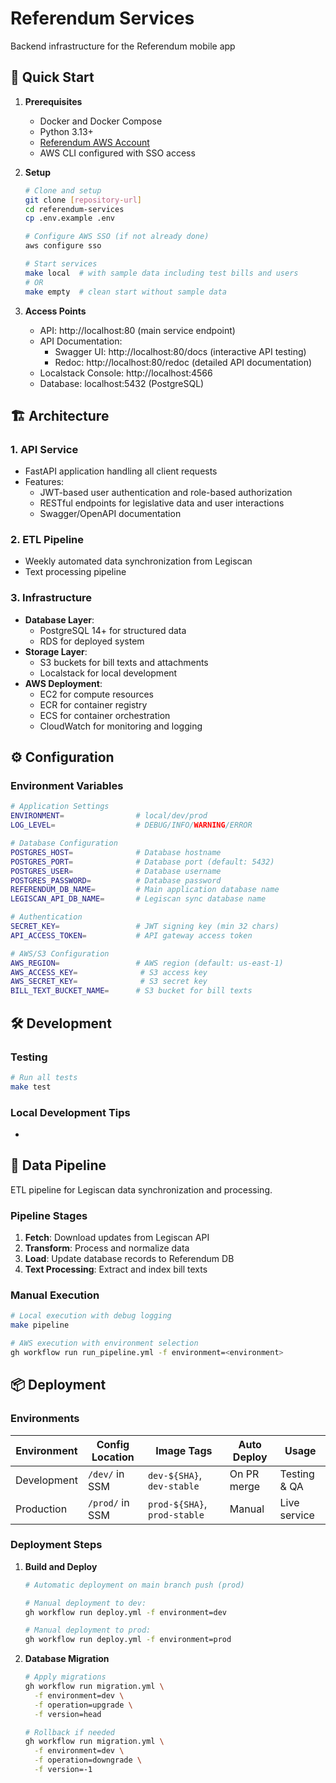 # Referendum Services

Backend infrastructure for the Referendum mobile app

## 🚀 Quick Start

1. **Prerequisites**
   - Docker and Docker Compose
   - Python 3.13+
   - [Referendum AWS Account](https://d-9a677b7194.awsapps.com/start)
   - AWS CLI configured with SSO access

2. **Setup**
   ```bash
   # Clone and setup
   git clone [repository-url]
   cd referendum-services
   cp .env.example .env
   
   # Configure AWS SSO (if not already done)
   aws configure sso
   
   # Start services
   make local  # with sample data including test bills and users
   # OR
   make empty  # clean start without sample data
   ```

3. **Access Points**
   - API: http://localhost:80 (main service endpoint)
   - API Documentation: 
     - Swagger UI: http://localhost:80/docs (interactive API testing)
     - Redoc: http://localhost:80/redoc (detailed API documentation)
   - Localstack Console: http://localhost:4566 
   - Database: localhost:5432 (PostgreSQL)

## 🏗 Architecture

### 1. API Service
- FastAPI application handling all client requests
- Features:
  - JWT-based user authentication and role-based authorization
  - RESTful endpoints for legislative data and user interactions
  - Swagger/OpenAPI documentation

### 2. ETL Pipeline
- Weekly automated data synchronization from Legiscan
- Text processing pipeline

### 3. Infrastructure
- **Database Layer**:
  - PostgreSQL 14+ for structured data
  - RDS for deployed system
- **Storage Layer**:
  - S3 buckets for bill texts and attachments
  - Localstack for local development
- **AWS Deployment**:
  - EC2 for compute resources
  - ECR for container registry
  - ECS for container orchestration
  - CloudWatch for monitoring and logging

## ⚙️ Configuration

### Environment Variables
```bash
# Application Settings
ENVIRONMENT=                # local/dev/prod
LOG_LEVEL=                  # DEBUG/INFO/WARNING/ERROR

# Database Configuration
POSTGRES_HOST=              # Database hostname
POSTGRES_PORT=              # Database port (default: 5432)
POSTGRES_USER=              # Database username
POSTGRES_PASSWORD=          # Database password
REFERENDUM_DB_NAME=         # Main application database name
LEGISCAN_API_DB_NAME=       # Legiscan sync database name

# Authentication
SECRET_KEY=                 # JWT signing key (min 32 chars)
API_ACCESS_TOKEN=           # API gateway access token

# AWS/S3 Configuration
AWS_REGION=                 # AWS region (default: us-east-1)
AWS_ACCESS_KEY=              # S3 access key
AWS_SECRET_KEY=              # S3 secret key
BILL_TEXT_BUCKET_NAME=      # S3 bucket for bill texts
```

## 🛠 Development

### Testing
```bash
# Run all tests
make test
```

### Local Development Tips
- 

## 🔄 Data Pipeline

ETL pipeline for Legiscan data synchronization and processing.

### Pipeline Stages
1. **Fetch**: Download updates from Legiscan API
2. **Transform**: Process and normalize data
3. **Load**: Update database records to Referendum DB
4. **Text Processing**: Extract and index bill texts

### Manual Execution
```bash
# Local execution with debug logging
make pipeline

# AWS execution with environment selection
gh workflow run run_pipeline.yml -f environment=<environment>
```

## 📦 Deployment

### Environments

| Environment | Config Location | Image Tags | Auto Deploy | Usage |
|-------------|-----------------|------------|-------------|--------|
| Development | `/dev/` in SSM | `dev-${SHA}`, `dev-stable` | On PR merge | Testing & QA |
| Production  | `/prod/` in SSM | `prod-${SHA}`, `prod-stable` | Manual | Live service |

### Deployment Steps

1. **Build and Deploy**
   ```bash
   # Automatic deployment on main branch push (prod)
   
   # Manual deployment to dev:
   gh workflow run deploy.yml -f environment=dev
   
   # Manual deployment to prod:
   gh workflow run deploy.yml -f environment=prod
   ```

2. **Database Migration**
   ```bash
   # Apply migrations
   gh workflow run migration.yml \
     -f environment=dev \
     -f operation=upgrade \
     -f version=head
   
   # Rollback if needed
   gh workflow run migration.yml \
     -f environment=dev \
     -f operation=downgrade \
     -f version=-1
   ```
